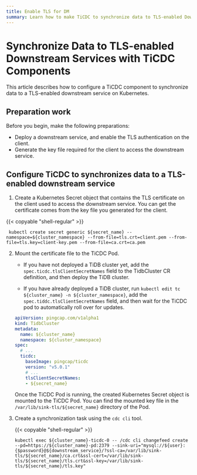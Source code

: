 ```yaml
---
title: Enable TLS for DM
summary: Learn how to make TiCDC to synchronize data to TLS-enabled Downstream Services.
---
```


# Synchronize Data to TLS-enabled Downstream Services with TiCDC Components

This article describes how to configure a TiCDC component to synchronize data to a TLS-enabled downstream service on Kubernetes.

## Preparation work

Before you begin, make the following preparations:

- Deploy a downstream service, and enable the TLS authentication on the client.
- Generate the key file required for the client to access the downstream service.

## Configure TiCDC to synchronizes data to a TLS-enabled downstream service

1. Create a Kubernetes Secret object that contains the TLS certificate on the client used to access the downstream service. You can get the certificate comes from the key file you generated for the client.

  {{< copyable "shell-regular" >}}

   ```shell
    kubectl create secret generic ${secret_name} --namespace=${cluster_namespace} --from-file=tls.crt=client.pem --from-file=tls.key=client-key.pem --from-file=ca.crt=ca.pem
  ```

2. Mount the certificate file to the TiCDC Pod.

    * If you have not deployed a TiDB cluster yet, add the `spec.ticdc.tlsClientSecretNames` field to the TidbCluster CR definition, and then deploy the TiDB cluster.

    * If you have already deployed a TiDB cluster, run `kubectl edit tc ${cluster_name} -n ${cluster_namespace}`, add the `spec.tiddc.tlsClientSecretNames` field, and then wait for the TiCDC pod to automatically roll over for updates.

    ```yaml
    apiVersion: pingcap.com/v1alpha1
    kind: TidbCluster
    metadata:
      name: ${cluster_name}
      namespace: ${cluster_namespace}
    spec:
      # ...
      ticdc:
        baseImage: pingcap/ticdc
        version: "v5.0.1"
        # ...
        tlsClientSecretNames:
        - ${secret_name}
    ```

    Once the TiCDC Pod is running, the created Kubernetes Secret object is mounted to the TiCDC Pod. You can find the mounted key file in the `/var/lib/sink-tls/${secret_name}` directory of the Pod.

3. Create a synchronization task using the `cdc cli` tool.

    {{< copyable "shell-regular" >}}

    ```shell
    kubectl exec ${cluster_name}-ticdc-0 -- /cdc cli changefeed create --pd=https://${cluster_name}-pd:2379 --sink-uri="mysql://${user}:{$password}@${downstream_service}/?ssl-ca=/var/lib/sink-tls/${secret_name}/ca.crt&ssl-cert=/var/lib/sink-tls/${secret_name}/tls.crt&ssl-key=/var/lib/sink-tls/${secret_name}/tls.key"
    ```